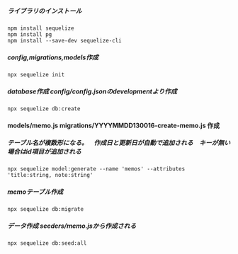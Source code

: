 
##### ライブラリのインストール
```
npm install sequelize
npm install pg
npm install --save-dev sequelize-cli
```

##### config,migrations,models作成
```
npx sequelize init
```

##### database作成 config/config.jsonのdevelopmentより作成
```
npx sequelize db:create
```

#### models/memo.js migrations/YYYYMMDD130016-create-memo.js 作成 
##### テーブル名が複数形になる。　作成日と更新日が自動で追加される　キーが無い場合はid項目が追加される
```
npx sequelize model:generate --name 'memos' --attributes 'title:string, note:string'
```

##### memoテーブル作成
```
npx sequelize db:migrate
```

##### データ作成 seeders/memo.jsから作成される
```
npx sequelize db:seed:all
```

